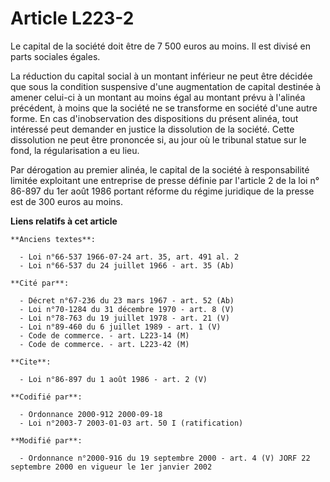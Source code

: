 # Article L223-2

Le capital de la société doit être de 7 500 euros au moins. Il est divisé en parts sociales égales.

La réduction du capital social à un montant inférieur ne peut être décidée que sous la condition suspensive d'une
augmentation de capital destinée à amener celui-ci à un montant au moins égal au montant prévu à l'alinéa précédent, à moins
que la société ne se transforme en société d'une autre forme. En cas d'inobservation des dispositions du présent alinéa, tout
intéressé peut demander en justice la dissolution de la société. Cette dissolution ne peut être prononcée si, au jour où le
tribunal statue sur le fond, la régularisation a eu lieu.

Par dérogation au premier alinéa, le capital de la société à responsabilité limitée exploitant une entreprise de presse
définie par l'article 2 de la loi n° 86-897 du 1er août 1986 portant réforme du régime juridique de la presse est de 300
euros au moins.

**Liens relatifs à cet article**

	**Anciens textes**:

	  - Loi n°66-537 1966-07-24 art. 35, art. 491 al. 2
	  - Loi n°66-537 du 24 juillet 1966 - art. 35 (Ab)

	**Cité par**:

	  - Décret n°67-236 du 23 mars 1967 - art. 52 (Ab)
	  - Loi n°70-1284 du 31 décembre 1970 - art. 8 (V)
	  - Loi n°78-763 du 19 juillet 1978 - art. 21 (V)
	  - Loi n°89-460 du 6 juillet 1989 - art. 1 (V)
	  - Code de commerce. - art. L223-14 (M)
	  - Code de commerce. - art. L223-42 (M)

	**Cite**:

	  - Loi n°86-897 du 1 août 1986 - art. 2 (V)

	**Codifié par**:

	  - Ordonnance 2000-912 2000-09-18
	  - Loi n°2003-7 2003-01-03 art. 50 I (ratification)

	**Modifié par**:

	  - Ordonnance n°2000-916 du 19 septembre 2000 - art. 4 (V) JORF 22 septembre 2000 en vigueur le 1er janvier 2002
